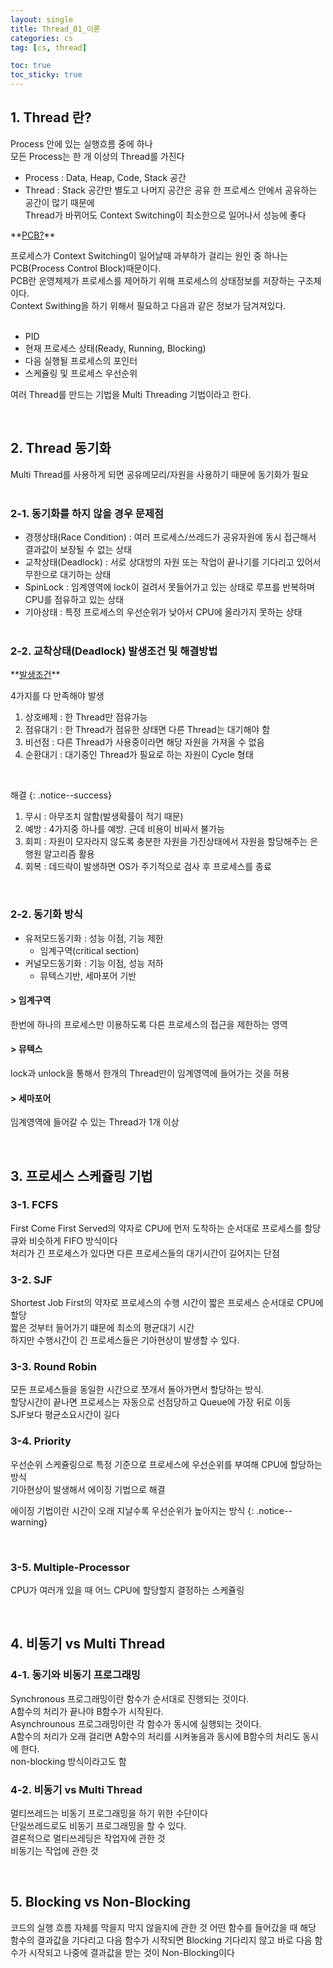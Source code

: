 ```yaml
---
layout: single
title: Thread_01_이론
categories: cs
tag: [cs, thread]

toc: true
toc_sticky: true
---
```

## 1. Thread 란?
Process 안에 있는 실행흐름 중에 하나<br>
모든 Process는 한 개 이상의 Thread를 가진다

* Process : Data, Heap, Code, Stack 공간
* Thread : Stack 공간만 별도고 나머지 공간은 공유
한 프로세스 안에서 공유하는 공간이 많기 때문에 <br>Thread가 바뀌어도 Context Switching이 최소한으로 일어나서 성능에 좋다

<div class="notice--info" markdown="1">
**<u>PCB?</u>** 

프로세스가 Context Switching이 일어날때 과부하가 걸리는 원인 중 하나는 PCB(Process Control Block)때문이다.<br>
PCB란 운영체제가 프로세스를 제어하기 위해 프로세스의 상태정보를 저장하는 구조체이다.<br>
Context Swithing을 하기 위해서 필요하고 다음과 같은 정보가 담겨져있다.<br><br>
* PID
* 현재 프로세스 상태(Ready, Running, Blocking)
* 다음 실행될 프로세스의 포인터
* 스케쥴링 및 프로세스 우선순위
</div>

여러 Thread를 만드는 기법을 Multi Threading 기법이라고 한다.

   
   

## 2. Thread 동기화
Multi Thread를 사용하게 되면 공유메모리/자원을 사용하기 때문에 동기화가 필요
   
### 2-1. 동기화를 하지 않을 경우 문제점
+ 경쟁상태(Race Condition) : 여러 프로세스/쓰레드가 공유자원에 동시 접근해서 결과값이 보장될 수 없는 상태
+ 교착상태(Deadlock) : 서로 상대방의 자원 또는 작업이 끝나기를 기다리고 있어서 무한으로 대기하는 상태
+ SpinLock : 임계영역에 lock이 걸려서 못들어가고 있는 상태로 루프를 반복하며 CPU를 점유하고 있는 상태
+ 기아상태 : 특정 프로세스의 우선순위가 낮아서 CPU에 올라가지 못하는 상태
   
### 2-2. 교착상태(Deadlock) 발생조건 및 해결방법
<div class="notice--danger" markdown="1">
**<u>발생조건</u>** 

4가지를 다 만족해야 발생
</div>

1. 상호배제 : 한 Thread만 점유가능
2. 점유대기 : 한 Thread가 점유한 상태면 다른 Thread는 대기해야 함
3. 비선점 : 다른 Thread가 사용중이라면 해당 자원을 가져올 수 없음
4. 순환대기 : 대기중인 Thread가 필요로 하는 자원이 Cycle 형태

   

해결
{: .notice--success}
1. 무시 : 아무조치 않함(발생확률이 적기 때문)
2. 예방 : 4가지중 하나를 예방. 근데 비용이 비싸서 불가능
3. 회피 : 자원이 모자라지 않도록 충분한 자원을 가진상태에서 자원을 할당해주는 은행원 알고리즘 활용
4. 회복 : 데드락이 발생하면 OS가 주기적으로 검사 후 프로세스를 종료

   

### 2-2. 동기화 방식
+ 유저모드동기화 : 성능 이점, 기능 제한
	+ 임계구역(critical section)
+ 커널모드동기화 : 기능 이점, 성능 저하
	+ 뮤텍스기반, 세마포어 기반

#### > 임계구역
한번에 하나의 프로세스만 이용하도록 다른 프로세스의 접근을 제한하는 영역

#### > 뮤텍스
lock과 unlock을 통해서 한개의 Thread만이 임계영역에 들어가는 것을 허용

#### > 세마포어
임계영역에 들어갈 수 있는 Thread가 1개 이상

   
   

## 3. 프로세스 스케쥴링 기법
### 3-1. FCFS
First Come First Served의 약자로 CPU에 먼저 도착하는 순서대로 프로세스를 할당<br>
큐와 비슷하게 FIFO 방식이다<br>
처리가 긴 프로세스가 있다면 다른 프로세스들의 대기시간이 길어지는 단점
   
### 3-2. SJF
Shortest Job First의 약자로 프로세스의 수행 시간이 짧은 프로세스 순서대로 CPU에 할당<br>
짧은 것부터 들어가기 떄문에 최소의 평균대기 시간<br>
하지만 수행시간이 긴 프로세스들은 기아현상이 발생할 수 있다.
   
### 3-3. Round Robin
모든 프로세스들을 동일한 시간으로 쪼개서 돌아가면서 할당하는 방식. <br>
할당시간이 끝나면 프로세스는 자동으로 선점당하고 Queue에 가장 뒤로 이동<br>
SJF보다 평균소요시간이 길다
   
### 3-4. Priority
우선순위 스케쥴링으로 특정 기준으로 프로세스에 우선순위를 부여해 CPU에 할당하는 방식<br>
기아현상이 발생해서 에이징 기법으로 해결<br>

에이징 기법이란 시간이 오래 지날수록 우선순위가 높아지는 방식
{: .notice--warning}

   

### 3-5. Multiple-Processor
CPU가 여러개 있을 때 어느 CPU에 할당할지 결정하는 스케쥴링

   
   

## 4. 비동기 vs Multi Thread
### 4-1. 동기와 비동기 프로그래밍
Synchronous 프로그래밍이란 함수가 순서대로 진행되는 것이다.<br>
A함수의 처리가 끝나야 B함수가 시작된다.<br>
Asynchrounous 프로그래밍이란 각 함수가 동시에 실행되는 것이다.<br>
A함수의 처리가 오래 걸리면 A함수의 처리를 시켜놓음과 동시에 B함수의 처리도 동시에 한다.<br>
non-blocking 방식이라고도 함
   
### 4-2. 비동기 vs Multi Thread
멀티쓰레드는 비동기 프로그래밍을 하기 위한 수단이다<br>
단일쓰레드로도 비동기 프로그래밍을 할 수 있다.<br>
결론적으로 멀티쓰레딩은 작업자에 관한 것<br>
비동기는 작업에 관한 것

   
   

## 5. Blocking vs Non-Blocking
코드의 실행 흐름 자체를 막을지 막지 않을지에 관한 것
어떤 함수를 들어갔을 때 해당 함수의 결과값을 기다리고 다음 함수가 시작되면 Blocking
기다리지 않고 바로 다음 함수가 시작되고 나중에 결과값을 받는 것이 Non-Blocking이다
   
   
